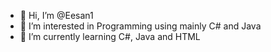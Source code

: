 - 👋 Hi, I’m @Eesan1
- 👀 I’m interested in Programming using mainly C# and Java
- 🌱 I’m currently learning C#, Java and HTML
